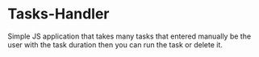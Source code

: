 # Tasks-Handler
Simple JS application that takes many tasks that entered manually be the user with the task duration then you can run the task or delete it. 
